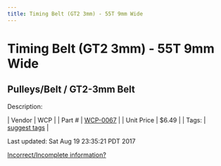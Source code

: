 ```yaml
---
title: Timing Belt (GT2 3mm) - 55T 9mm Wide
---
```


# Timing Belt (GT2 3mm) - 55T 9mm Wide
## Pulleys/Belt / GT2-3mm Belt
Description: 	 

| Vendor | WCP | 
| Part # | [WCP-0067](http://www.wcproducts.net/WCP-0067) | 
| Unit Price | $6.49 | 
| Tags: | [suggest tags](https://docs.google.com/forms/d/e/1FAIpQLSeWyY8v3RgOty-MyWmh9U0iivNYN_molChYyS-0U-o-kOAv_g/viewform) | 

Last updated: Sat Aug 19 23:35:21 PDT 2017

 [Incorrect/Incomplete information?](https://docs.google.com/forms/d/e/1FAIpQLSeWyY8v3RgOty-MyWmh9U0iivNYN_molChYyS-0U-o-kOAv_g/viewform)